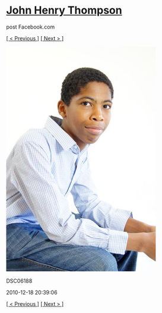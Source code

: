 # [John Henry Thompson](../README.md)
post Facebook.com

[[ < Previous ]](2010-12-18-18.md) [[ Next > ]](2010-12-18-20.md)

[![](../media/2010-12-18/Fam-2010-DSC06188.jpg)](../README.md)

DSC06188

2010-12-18 20:39:06

[[ < Previous ]](2010-12-18-18.md) [[ Next > ]](2010-12-18-20.md)